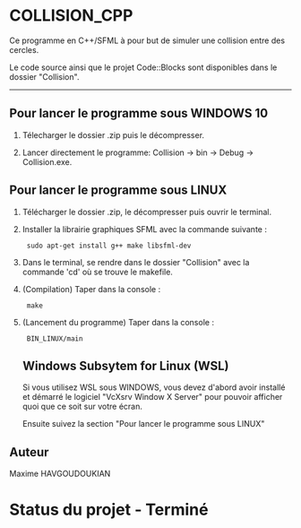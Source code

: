 # COLLISION_CPP

Ce programme en C++/SFML à pour but de simuler une collision entre des cercles.

Le code source ainsi que le projet Code::Blocks sont disponibles dans le dossier "Collision".

---

## Pour lancer le programme sous WINDOWS 10

1) Télecharger le dossier .zip puis le décompresser.

2) Lancer directement le programme: Collision -> bin -> Debug -> Collision.exe.

## Pour lancer le programme sous LINUX

1) Télécharger le dossier .zip, le décompresser puis ouvrir le terminal.

2) Installer la librairie graphiques SFML avec la commande suivante :

        sudo apt-get install g++ make libsfml-dev

3) Dans le terminal, se rendre dans le dossier "Collision" avec la commande 'cd' où se trouve le makefile.

4) (Compilation) Taper dans la console :

        make

5) (Lancement du programme) Taper dans la console : 
        
        BIN_LINUX/main



    ## Windows Subsytem for Linux (WSL) 
    Si vous utilisez WSL sous WINDOWS, vous devez d'abord avoir installé et démarré le logiciel "VcXsrv Window X Server"
    pour pouvoir afficher quoi que ce soit sur votre écran.
    
    Ensuite suivez la section "Pour lancer le programme sous LINUX"

## Auteur
  Maxime HAVGOUDOUKIAN
  
# Status du projet - Terminé
